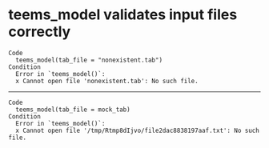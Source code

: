 # teems_model validates input files correctly

    Code
      teems_model(tab_file = "nonexistent.tab")
    Condition
      Error in `teems_model()`:
      x Cannot open file 'nonexistent.tab': No such file.

---

    Code
      teems_model(tab_file = mock_tab)
    Condition
      Error in `teems_model()`:
      x Cannot open file '/tmp/Rtmp8dIjvo/file2dac8838197aaf.txt': No such file.


